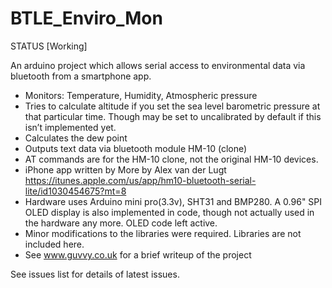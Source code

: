 BTLE_Enviro_Mon
===============
STATUS [Working]

An arduino project which allows serial access to environmental data via bluetooth from a smartphone app.

* Monitors: Temperature, Humidity, Atmospheric pressure
* Tries to calculate altitude if you set the sea level barometric pressure at that particular time. Though may be set to uncalibrated by default if this isn’t implemented yet.
* Calculates the dew point
* Outputs text data via bluetooth module HM-10 (clone)
* AT commands are for the HM-10 clone, not the original HM-10 devices.
* iPhone app written by More by Alex van der Lugt https://itunes.apple.com/us/app/hm10-bluetooth-serial-lite/id1030454675?mt=8
* Hardware uses Arduino mini pro(3.3v), SHT31 and BMP280. A 0.96" SPI OLED display is also implemented in code, though not actually used in the hardware any more. OLED code left active. 
* Minor modifications to the libraries were required. Libraries are not included here.
* See www.guvvy.co.uk for a brief writeup of the project

See issues list for details of latest issues.
